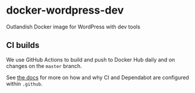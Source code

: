 # docker-wordpress-dev
Outlandish Docker image for WordPress with dev tools

## CI builds

We use GitHub Actions to build and push to Docker Hub daily and on changes on
the `master` branch.

See [the docs](https://github.com/marketplace/actions/build-and-push-docker-images?version=v2.7.0)
for more on how and why CI and Dependabot are configured within `.github`.
